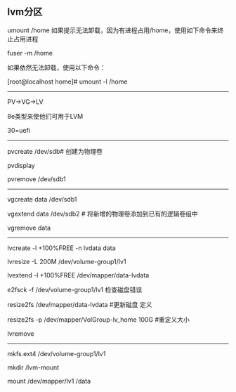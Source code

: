 lvm分区
---

umount /home 如果提示无法卸载，因为有进程占用/home，使用如下命令来终止占用进程

fuser -m /home 

如果依然无法卸载，使用以下命令：

[root@localhost home]# umount -l /home

---

PV->VG->LV

8e类型来使他们可用于LVM

30=uefi

---

pvcreate /dev/sdb# 创建为物理卷

pvdisplay 

pvremove /dev/sdb1 

---

vgcreate data /dev/sdb1

vgextend data /dev/sdb2  # 将新增的物理卷添加到已有的逻辑卷组中

vgremove  data 

---

lvcreate -l +100%FREE -n lvdata data

lvresize -L 200M /dev/volume-group1/lv1 

lvextend -l +100%FREE /dev/mapper/data-lvdata

e2fsck -f /dev/volume-group1/lv1  检查磁盘错误

resize2fs  /dev/mapper/data-lvdata  #更新磁盘 定义

resize2fs -p /dev/mapper/VolGroup-lv_home 100G #重定义大小

lvremove 

---

mkfs.ext4 /dev/volume-group1/lv1

mkdir /lvm-mount

mount /dev/mapper/lv1 /data
